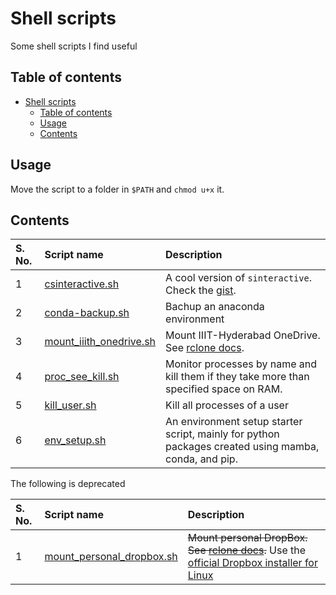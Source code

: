 # Shell scripts

Some shell scripts I find useful

## Table of contents

- [Shell scripts](#shell-scripts)
    - [Table of contents](#table-of-contents)
    - [Usage](#usage)
    - [Contents](#contents)

## Usage

Move the script to a folder in `$PATH` and `chmod u+x` it.

## Contents

| S. No. | Script name | Description |
| :----- | :---------- | :---------- |
| 1 | [csinteractive.sh](./csinteractive.sh) | A cool version of `sinteractive`. Check the [gist](https://gist.github.com/TheProjectsGuy/de328d8c6f9dd46a4785bb299575bc47). |
| 2 | [conda-backup.sh](./conda-backup.sh) | Bachup an anaconda environment |
| 3 | [mount_iiith_onedrive.sh](./mount_iiith_onedrive.sh) | Mount IIIT-Hyderabad OneDrive. See [rclone docs](https://rclone.org/onedrive/). |
| 4 | [proc_see_kill.sh](./proc_see_kill.sh) | Monitor processes by name and kill them if they take more than specified space on RAM. |
| 5 | [kill_user.sh](./kill_user.sh) | Kill all processes of a user |
| 6 | [env_setup.sh](./env_setup.sh) | An environment setup starter script, mainly for python packages created using mamba, conda, and pip. |

The following is deprecated

| S. No. | Script name | Description |
| :----- | :---------- | :---------- |
| 1 | [mount_personal_dropbox.sh](./mount_personal_dropbox.sh) | ~~Mount personal DropBox. See [rclone docs](https://rclone.org/dropbox/).~~ Use the [official Dropbox installer for Linux](https://www.dropbox.com/install) |
